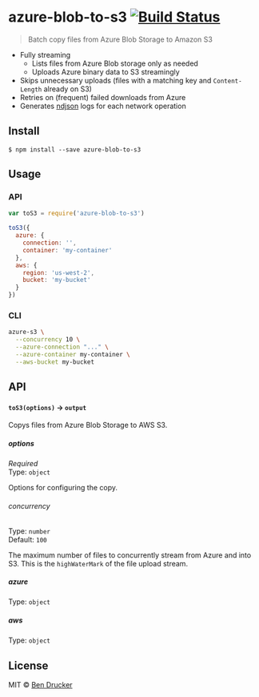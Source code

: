 # azure-blob-to-s3 [![Build Status](https://travis-ci.org/bendrucker/azure-blob-to-s3.svg?branch=master)](https://travis-ci.org/bendrucker/azure-blob-to-s3)

> Batch copy files from Azure Blob Storage to Amazon S3

* Fully streaming
  * Lists files from Azure Blob storage only as needed
  * Uploads Azure binary data to S3 streamingly
* Skips unnecessary uploads (files with a matching key and `Content-Length` already on S3)
* Retries on (frequent) failed downloads from Azure
* Generates [ndjson](http://ndjson.org/) logs for each network operation 


## Install

```
$ npm install --save azure-blob-to-s3
```


## Usage

### API

```js
var toS3 = require('azure-blob-to-s3')

toS3({
  azure: {
    connection: '',
    container: 'my-container'
  },
  aws: {
    region: 'us-west-2',
    bucket: 'my-bucket'
  }
})
```

### CLI

```sh
azure-s3 \
  --concurrency 10 \
  --azure-connection "..." \
  --azure-container my-container \
  --aws-bucket my-bucket
```

## API

#### `toS3(options)` -> `output`

Copys files from Azure Blob Storage to AWS S3.

##### options

*Required*  
Type: `object`

Options for configuring the copy.

###### concurrency

Type: `number`  
Default: `100`

The maximum number of files to concurrently stream from Azure and into S3. This is the `highWaterMark` of the file upload stream.

##### azure

Type: `object`  

##### aws

Type: `object`

## License

MIT © [Ben Drucker](http://bendrucker.me)
